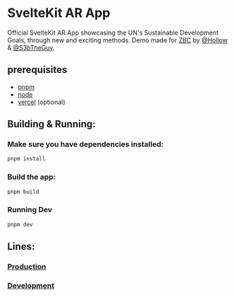 # SvelteKit AR App

Official SvelteKit AR App showcasing the UN's Sustainable Development Goals, through new and exciting methods.
Demo made for [ZBC](https://www.zbc.dk) by [@Hollow](https://github.com/HollowNumber) & [@S3bTheGuy](https://github.com/S3bTheGuy).

## prerequisites
- [pnpm](https://pnpm.io/) 
- [node](https://nodejs.org/en/)
- [vercel](https://vercel.com/) (optional)

## Building & Running: 
    
### Make sure you have dependencies installed:
```bash
pnpm install
```

### Build the app:
```bash
pnpm build
```

### Running Dev
```bash
pnpm dev
```


## Lines:
### [Production](https://sustainable-world-mixed-reality.vercel.app/)
### [Development](https://sustainable-world-mixed-reality-git-testing-s3btheguy.vercel.app/)
